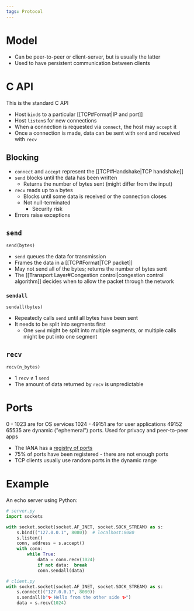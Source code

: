 ```yaml
---
tags: Protocol
---
```

# Model
- Can be peer-to-peer or client-server, but is usually the latter
- Used to have persistent communication between clients

# C API
This is the standard C API

- Host `bind`s to a particular [[TCP#Format|IP and port]]
- Host `listen`s for new connections
- When a connection is requested via `connect`, the host may `accept` it
- Once a connection is made, data can be sent with `send` and received with `recv`

## Blocking
- `connect` and `accept` represent the [[TCP#Handshake|TCP handshake]]
- `send` blocks until the data has been written
	- Returns the number of bytes sent (might differ from the input)
- `recv` reads up to `n` bytes
	- Blocks until some data is received or the connection closes
	- Not null-terminated
		- Security risk
- Errors raise exceptions

## `send`
`send(bytes)`
- `send` queues the data for transmission
- Frames the data in a [[TCP#Format|TCP packet]]
- May not send all of the bytes; returns the number of bytes sent
- The [[Transport Layer#Congestion control|congestion control algorithm]] decides when to allow the packet through the network

### `sendall`
`sendall(bytes)`
- Repeatedly calls `send` until all bytes have been sent
- It needs to be split into segments first
	- One `send` might be split into multiple segments, or multiple calls might be put into one segment

## `recv`
`recv(n_bytes)`
- 1 `recv` $\neq$ 1 `send`
- The amount of data returned by `recv` is unpredictable

# Ports
0 - 1023 are for OS services
1024 - 49151 are for user applications
49152 65535 are dynamic ("ephemeral") ports. Used for privacy and peer-to-peer apps

- The IANA has a [registry of ports ](http://www.iana.org/assignments/port-numbers)
- 75% of ports have been registered - there are not enough ports
- TCP clients usually use random ports in the dynamic range

# Example
An echo server using Python:
```python
# server.py
import sockets

with socket.socket(socket.AF_INET, socket.SOCK_STREAM) as s:
	s.bind(("127.0.0.1", 8080))  # localhost:8080
	s.listen()
	conn, address = s.accept()
	with conn:
		while True:
			data = conn.recv(1024)
			if not data:  break
			conn.sendall(data)

# client.py
with socket.socket(socket.AF_INET, socket.SOCK_STREAM) as s:
	s.connect(("127.0.0.1", 8080))
	s.sendall(b"✨ Hello from the other side ✨")
	data = s.recv(1024)
```